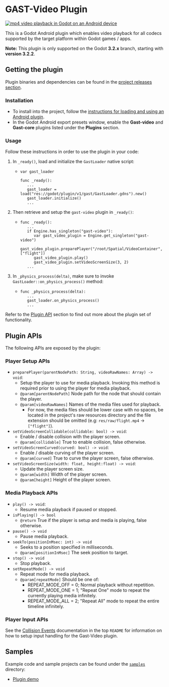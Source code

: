 # GAST-Video Plugin

[![mp4 video playback in Godot on an Android device](../../../../../../../../../../samples/video_demo/src/main/res/raw/flight_screenshot.png)](https://drive.google.com/file/d/1EivylJMbkO9GymIkv8D25vOIxNevDT2C/view?usp=sharing "mp4 video playback in Godot on an Android device")

This is a Godot Android plugin which enables video playback for all codecs supported by the target platform within Godot games / apps.

**Note:** This plugin is only supported on the Godot **3.2.x** branch, starting with **version 3.2.2**.

## Getting the plugin

Plugin binaries and dependencies can be found in the [project releases section](https://github.com/m4gr3d/GAST/releases).

### Installation

- To install into the project, follow the [instructions for loading and using an Android plugin](https://docs.godotengine.org/en/stable/tutorials/plugins/android/android_plugin.html#loading-and-using-an-android-plugin).
- In the Godot Android export presets window, enable the **Gast-video** and **Gast-core** plugins listed under the **Plugins** section.

### Usage

Follow these instructions in order to use the plugin in your code:

1. In `_ready()`, load and initialize the `GastLoader` native script:
   - ```
     var gast_loader

     func _ready():
        ...
        gast_loader = load("res://godot/plugin/v1/gast/GastLoader.gdns").new()
        gast_loader.initialize()
        ...
     ```
2. Then retrieve and setup the `gast-video` plugin in `_ready()`:
   - ```
     func _ready():
        ...
        if Engine.has_singleton("gast-video"):
           var gast_video_plugin = Engine.get_singleton("gast-video")
           gast_video_plugin.preparePlayer("/root/Spatial/VideoContainer", ["flight"])
           gast_video_plugin.play()
           gast_video_plugin.setVideoScreenSize(3, 2)
        ...
     ```
3. In `_physics_process(delta)`, make sure to invoke `GastLoader::on_physics_process()` method:
   - ```
     func _physics_process(delta):
        ...
        gast_loader.on_physics_process()
        ...
     ```

Refer to the [Plugin API](#plugin-apis) section to find out more about the plugin set of functionality.

## Plugin APIs

The following APIs are exposed by the plugin:

### Player Setup APIs
- `preparePlayer(parentNodePath: String, videoRawNames: Array) -> void`:
  - Setup the player to use for media playback. Invoking this method is required prior to using the player for media playback.
  - `@param[parentNodePath]` Node path for the node that should contain the player.
  - `@param[videoRawNames]` Names of the media files used for playback.
    - For now, the media files should be lower case with no spaces, be located in the project's
    raw resources directory and the file extension should be omitted (e.g: `res/raw/flight.mp4` -> `["flight"]`).
- `setVideoScreenCollidable(collidable: bool) -> void`:
  - Enable / disable collision with the player screen.
  - `@param[collidable]` True to enable collision, false otherwise.
- `setVideoScreenCurved(curved: bool) -> void`:
  - Enable / disable curving of the player screen.
  - `@param[curved]` True to curve the player screen, false otherwise.
- `setVideoScreenSize(width: float, height:float) -> void`:
  - Update the player screen size.
  - `@param[width]` Width of the player screen.
  - `@param[height]` Height of the player screen.

### Media Playback APIs
- `play() -> void`:
  - Resume media playback if paused or stopped.
- `isPlaying() -> bool`
  - `@return` True if the player is setup and media is playing, false otherwise.
- `pause() -> void`
  - Pause media playback.
- `seekTo(positionInMsec: int) -> void`
  - Seeks to a position specified in milliseconds.
  - `@param[positionInMsec]` The seek position to target.
- `stop() -> void`
  - Stop playback.
- `setRepeatMode() -> void`
  - Repeat mode for media playback.
  - `@param[repeatMode]` Should be one of:
    - REPEAT_MODE_OFF = 0; Normal playback without repetition.
    - REPEAT_MODE_ONE = 1; "Repeat One" mode to repeat the currently playing media infinitely.
    - REPEAT_MODE_ALL = 2; "Repeat All" mode to repeat the entire timeline infinitely.

### Player Input APIs

See the [Collision Events](../../../../../../../../../../README.md#collision-events) documentation in the top `README` for
information on how to setup input handling for the Gast-Video plugin.

## Samples

Example code and sample projects can be found under the [`samples`](../../../../../../../../../../samples) directory:

- [Plugin demo](../../../../../../../../../../samples/video_demo)
